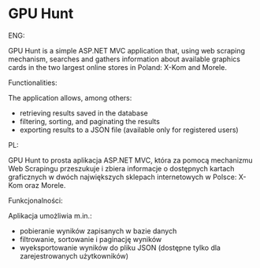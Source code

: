 # GPU Hunt

ENG:

GPU Hunt is a simple ASP.NET MVC application that, using web scraping mechanism, searches and gathers information about available graphics cards in the two largest online stores in Poland: X-Kom and Morele.

Functionalities:

The application allows, among others:
- retrieving results saved in the database
- filtering, sorting, and paginating the results
- exporting results to a JSON file (available only for registered users)

PL:

GPU Hunt to prosta aplikacja ASP.NET MVC, która za pomocą mechanizmu Web Scrapingu przeszukuje i zbiera informacje o dostępnych kartach graficznych w dwóch największych sklepach internetowych w Polsce: X-Kom oraz Morele.

Funkcjonalności:

Aplikacja umożliwia m.in.:
- pobieranie wyników zapisanych w bazie danych
- filtrowanie, sortowanie i paginację wyników
- wyeksportowanie wyników do pliku JSON (dostępne tylko dla zarejestrowanych użytkowników)
